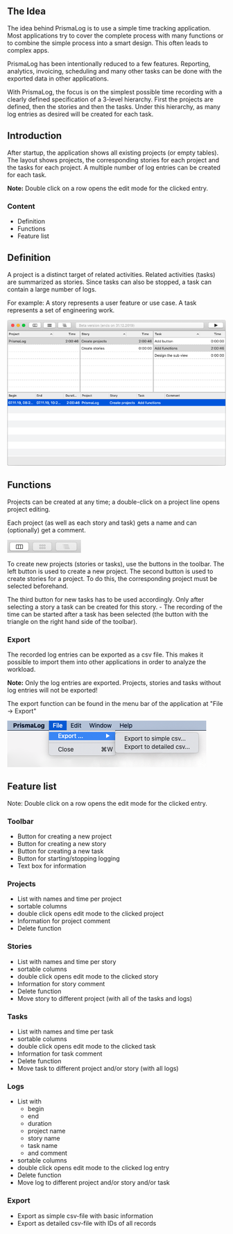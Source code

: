 The Idea
--------

The idea behind PrismaLog is to use a simple time tracking application. Most applications try to cover the complete process with many functions or to combine the simple process into a smart design. This often leads to complex apps. 

PrismaLog has been intentionally reduced to a few features. Reporting, analytics, invoicing, scheduling and many other tasks can be done with the exported data in other applications.

With PrismaLog, the focus is on the simplest possible time recording with a clearly defined specification of a 3-level hierarchy. First the projects are defined, then the stories and then the tasks. Under this hierarchy, as many log entries as desired will be created for each task.

Introduction
------------

After startup, the application shows all existing projects (or empty tables). The layout shows projects, the corresponding stories for each project and the tasks for each project. A multiple number of log entries can be created for each task.

<div class="extended-markdown tip border rounded-1 mb-4 p-3 border-blue bg-blue-light f5">
<Strong>Note:</Strong> Double click on a row opens the edit mode for the clicked entry.
</div>

### Content

- Definition
- Functions
- Feature list

Definition
----------

A project is a distinct target of related activities. Related activities (tasks) are summarized as stories. Since tasks can also be stopped, a task can contain a large number of logs.

For example: A story represents a user feature or use case. A task represents a set of engineering work.

![PrismaLog-Screen](img/01.png)

Functions
---------

Projects can be created at any time; a double-click on a project line opens project editing.

Each project (as well as each story and task) gets a name and can (optionally) get a comment.

![Buttons](img/17.png)

To create new projects (stories or tasks), use the buttons in the toolbar. The left button is used to create a new project. The second button is used to create stories for a project. To do this, the corresponding project must be selected beforehand.

The third button for new tasks has to be used accordingly. Only after selecting a story a task can be created for this story. - The recording of the time can be started after a task has been selected (the button with the triangle on the right hand side of the toolbar).

### Export

The recorded log entries can be exported as a csv file. This makes it possible to import them into other applications in order to analyze the workload.

<div class="extended-markdown tip border rounded-1 mb-4 p-3 border-red bg-red-light f5">
<Strong>Note:</Strong> Only the log entries are exported. Projects, stories and tasks without log entries will not be exported!
</div>

The export function can be found in the menu bar of the application at "File -> Export"

![Export-Menu](img/16.png)

Feature list
------------

Note: Double click on a row opens the edit mode for the clicked entry.

### Toolbar

- Button for creating a new project
- Button for creating a new story
- Button for creating a new task
- Button for starting/stopping logging
- Text box for information

### Projects

- List with names and time per project
- sortable columns
- double click opens edit mode to the clicked project
- Information for project comment
- Delete function


### Stories

- List with names and time per story
- sortable columns
- double click opens edit mode to the clicked story
- Information for story comment
- Delete function
- Move story to different project (with all of the tasks and logs)

### Tasks

- List with names and time per task
- sortable columns
- double click opens edit mode to the clicked task
- Information for task comment
- Delete function
- Move task to different project and/or story (with all logs)

### Logs

- List with
	- begin
	- end
	- duration
	- project name
	- story name
	- task name
	- and comment
- sortable columns
- double click opens edit mode to the clicked log entry
- Delete function
- Move log to different project and/or story and/or task

### Export

- Export as simple csv-file with basic information
- Export as detailed csv-file with IDs of all records

